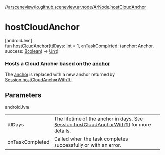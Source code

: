 //[arsceneview](../../../index.md)/[io.github.sceneview.ar.node](../index.md)/[ArNode](index.md)/[hostCloudAnchor](host-cloud-anchor.md)

# hostCloudAnchor

[androidJvm]\
fun [hostCloudAnchor](host-cloud-anchor.md)(ttlDays: [Int](https://kotlinlang.org/api/latest/jvm/stdlib/kotlin/-int/index.html) = 1, onTaskCompleted: (anchor: Anchor, success: [Boolean](https://kotlinlang.org/api/latest/jvm/stdlib/kotlin/-boolean/index.html)) -&gt; [Unit](https://kotlinlang.org/api/latest/jvm/stdlib/kotlin/-unit/index.html))

###  Hosts a Cloud Anchor based on the [anchor](anchor.md)

The [anchor](anchor.md) is replaced with a new anchor returned by [Session.hostCloudAnchorWithTtl](../../io.github.sceneview.ar.arcore/-ar-session/index.md#778488847%2FFunctions%2F-58641720).

## Parameters

androidJvm

| | |
|---|---|
| ttlDays | The lifetime of the anchor in days. See [Session.hostCloudAnchorWithTtl](../../io.github.sceneview.ar.arcore/-ar-session/index.md#778488847%2FFunctions%2F-58641720) for more details. |
| onTaskCompleted | Called when the task completes successfully or with an error. |
